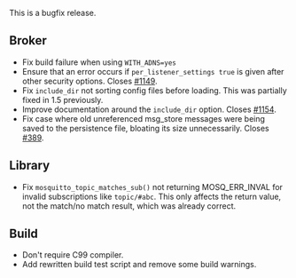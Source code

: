 <!--
.. title: Version 1.5.7 released
.. slug: version-1-5-7-released
.. date: 2019-02-13 23:50:00 UTC
.. tags: Releases
.. category:
.. link:
.. description:
.. type: text
-->

This is a bugfix release.

## Broker

- Fix build failure when using `WITH_ADNS=yes`
- Ensure that an error occurs if `per_listener_settings true` is given after
  other security options. Closes [#1149].
- Fix `include_dir` not sorting config files before loading. This was partially
  fixed in 1.5 previously.
- Improve documentation around the `include_dir` option. Closes [#1154].
- Fix case where old unreferenced msg_store messages were being saved to the
  persistence file, bloating its size unnecessarily. Closes [#389].

## Library

- Fix `mosquitto_topic_matches_sub()` not returning MOSQ_ERR_INVAL for
  invalid subscriptions like `topic/#abc`. This only affects the return value,
  not the match/no match result, which was already correct.

## Build

- Don't require C99 compiler.
- Add rewritten build test script and remove some build warnings.

[#389]: https://github.com/eclipse/mosquitto/issues/389

[#1149]: https://github.com/eclipse/mosquitto/issues/1149

[#1154]: https://github.com/eclipse/mosquitto/issues/1154
